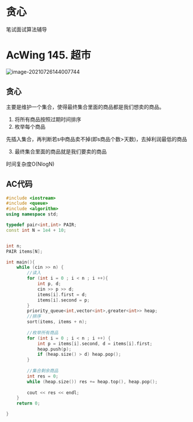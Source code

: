 # 贪心

笔试面试算法辅导

# AcWing 145. 超市

![image-20210726144007744](C:\Users\Administrator\AppData\Roaming\Typora\typora-user-images\image-20210726144007744.png)

## 贪心

主要是维护一个集合，使得最终集合里面的商品都是我们想卖的商品。

1. 将所有商品按照过期时间排序
2. 枚举每个商品

先插入集合，再判断若s中商品卖不掉(即s商品个数>天数)，去掉利润最低的商品

3. 最终集合里面的商品就是我们要卖的商品

时间复杂度O(NlogN)

## AC代码

```cpp
#include <iostream>
#include <queue>
#include <algorithm>
using namespace std;

typedef pair<int,int> PAIR;
const int N = 1e4 + 10;


int n;
PAIR items[N];

int main(){
    while (cin >> n) {
        //读入
        for (int i = 0 ; i < n ; i ++){
            int p, d;
            cin >> p >> d;
            items[i].first = d;
            items[i].second = p;
        }
        priority_queue<int,vector<int>,greater<int>> heap;
        //排序
        sort(items, items + n);
        
        //枚举所有商品
        for (int i = 0 ; i < n ; i ++) {
            int p = items[i].second, d = items[i].first;
            heap.push(p);
            if (heap.size() > d) heap.pop();
        }
        
        //集合剩余商品
        int res = 0;
        while (heap.size()) res += heap.top(), heap.pop();
        
        cout << res << endl;
    }
    return 0;

}
```

